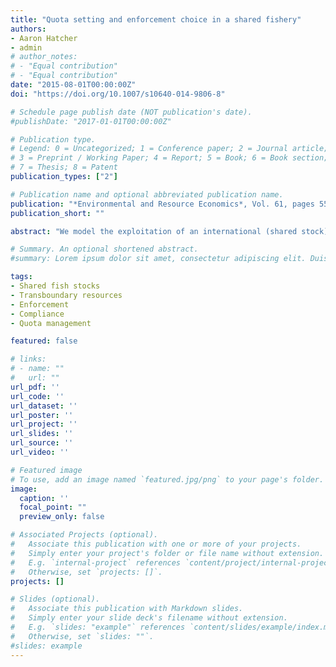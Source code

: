 ```yaml
---
title: "Quota setting and enforcement choice in a shared fishery"
authors:
- Aaron Hatcher
- admin
# author_notes:
# - "Equal contribution"
# - "Equal contribution"
date: "2015-08-01T00:00:00Z"
doi: "https://doi.org/10.1007/s10640-014-9806-8"

# Schedule page publish date (NOT publication's date).
#publishDate: "2017-01-01T00:00:00Z"

# Publication type.
# Legend: 0 = Uncategorized; 1 = Conference paper; 2 = Journal article;
# 3 = Preprint / Working Paper; 4 = Report; 5 = Book; 6 = Book section;
# 7 = Thesis; 8 = Patent
publication_types: ["2"]

# Publication name and optional abbreviated publication name.
publication: "*Environmental and Resource Economics*, Vol. 61, pages 559-575."
publication_short: ""

abstract: "We model the exploitation of an international (shared stock) fishery which is managed using national quotas determined as agreed shares of an annual total allowable catch (TAC). Given its annual quota, each country employs enforcement effort in order to maximise national social benefits while securing an acceptable degree of quota compliance by its fishing fleet. We examine the determination of the TAC which maximises the present value of the fishery, given the agreed quota shares and each country’s harvest and enforcement best-response functions. Inefficiency may derive not only from non-optimal TAC shares but also from the countries’ implicit preferences for compliance. We illustrate these findings with a set of numerical simulations. Finally, we consider the incentives for countries to bid up the TAC during international negotiations."

# Summary. An optional shortened abstract.
#summary: Lorem ipsum dolor sit amet, consectetur adipiscing elit. Duis posuere tellus ac convallis placerat. Proin tincidunt magna sed ex sollicitudin condimentum.

tags:
- Shared fish stocks 
- Transboundary resources 
- Enforcement 
- Compliance 
- Quota management

featured: false

# links:
# - name: ""
#   url: ""
url_pdf: ''
url_code: ''
url_dataset: ''
url_poster: ''
url_project: ''
url_slides: ''
url_source: ''
url_video: ''

# Featured image
# To use, add an image named `featured.jpg/png` to your page's folder. 
image:
  caption: ''
  focal_point: ""
  preview_only: false

# Associated Projects (optional).
#   Associate this publication with one or more of your projects.
#   Simply enter your project's folder or file name without extension.
#   E.g. `internal-project` references `content/project/internal-project/index.md`.
#   Otherwise, set `projects: []`.
projects: []

# Slides (optional).
#   Associate this publication with Markdown slides.
#   Simply enter your slide deck's filename without extension.
#   E.g. `slides: "example"` references `content/slides/example/index.md`.
#   Otherwise, set `slides: ""`.
#slides: example
---
```

